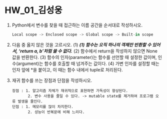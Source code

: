 # HW_01_김성웅

1. Python에서 변수를 찾을 때 접근하는 이름 공간을 순서대로 작성하시오.

   ```python
   Local scope -> Enclosed scope -> Global scope -> Built-in scope
   ```

2. 다음 중 옳지 않은 것을 고르시오.  (1)
   ***(1) 함수는 오직 하나의 객체만 반환할 수 있어서, ‘return a, b’처럼 쓸 수 없다.***
   (2) 함수에서 return을 작성하지 않으면 None 값을 반환한다.
   (3) 함수의 인자(parameter)는 함수를 선언할 때 설정한 값이며,
   인수(argument)는 함수를 호출할 때 넘겨주는 값이다.
   (4) 가변 인자를 설정할 때는 인자 앞에 *을 붙이고, 이 때는 함수 내에서 tuple로 처리된다.

3. 재귀 함수를 쓰는 장점과 단점을 작성하시오.

   ```
   장점 : 1. 알고리즘 자체가 재귀적으로 표현하면 가독성이 향상된다.
          2. 변수 사용을 줄일 수 있다. -> mutable state를 제거하여 프로그램 오류 발생을 줄인다.
   단점 : 1. 메모리를 많이 차지한다.
          2. 성능이 반복문에 비해 느리다.
   ```

   

